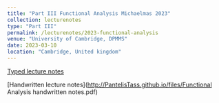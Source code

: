 ```yaml
---
title: "Part III Functional Analysis Michaelmas 2023"
collection: lecturenotes
type: "Part III"
permalink: /lecturenotes/2023-functional-analysis
venue: "University of Cambridge, DPMMS"
date: 2023-03-10
location: "Cambridge, United kingdom"
---
```


[Typed lecture notes](http://PantelisTass.github.io/files/Part_III_Functional_Analysis_Michaelmas_2023.pdf)

[Handwritten lecture notes](http://PantelisTass.github.io/files/Functional Analysis handwritten notes.pdf)

